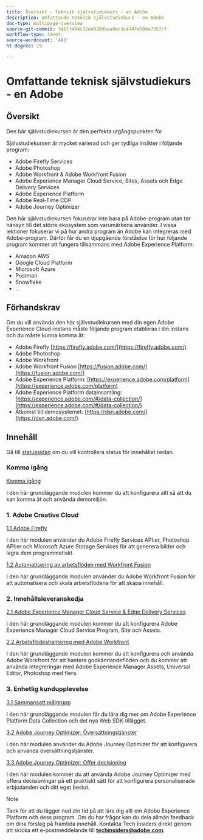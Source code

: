 ```yaml
---
title: Översikt - Teknisk självstudiekurs - en Adobe
description: Omfattande teknisk självstudiekurs - en Adobe
doc-type: multipage-overview
source-git-commit: 3461f494c12ee020dbea9ec3c474fe68da7357cf
workflow-type: tm+mt
source-wordcount: '483'
ht-degree: 2%

---
```


# Omfattande teknisk självstudiekurs - en Adobe

## Översikt

Den här självstudiekursen är den perfekta utgångspunkten för

Självstudiekursen är mycket varierad och ger tydliga insikter i följande program:

- Adobe Firefly Services
- Adobe Photoshop
- Adobe Workfront &amp; Adobe Workfront Fusion
- Adobe Experience Manager Cloud Service, Sites, Assets och Edge Delivery Services
- Adobe Experience Platform
- Adobe Real-Time CDP
- Adobe Journey Optimizer


Den här självstudiekursen fokuserar inte bara på Adobe-program utan tar hänsyn till det större ekosystem som varumärkena använder. I vissa lektioner fokuserar vi på hur andra program än Adobe kan integreras med Adobe-program. Därför får du en djupgående förståelse för hur följande program kommer att fungera tillsammans med Adobe Experience Platform:

- Amazon AWS
- Google Cloud Platform
- Microsoft Azure
- Postman
- Snowflake
- ...

## Förhandskrav

Om du vill använda den här självstudiekursen med din egen Adobe Experience Cloud-instans måste följande program etableras i din instans och du måste kunna komma åt:

- Adobe Firefly [https://firefly.adobe.com/](https://firefly.adobe.com/)
- Adobe Photoshop
- Adobe Workfront
- Adobe Workfront Fusion [https://fusion.adobe.com/](https://fusion.adobe.com/)
- Adobe Experience Platform: [https://experience.adobe.com/platform](https://experience.adobe.com/platform)
- Adobe Experience Platform datainsamling: [https://experience.adobe.com/#/data-collection/](https://experience.adobe.com/#/data-collection/)
- Åtkomst till demosystemet: [https://dsn.adobe.com/](https://dsn.adobe.com/)

## Innehåll

Gå till [statussidan](./status.md) om du vill kontrollera status för innehållet nedan.

### Komma igång

[Komma igång](./modules/getting-started/gettingstarted/getting-started.md)

I den här grundläggande modulen kommer du att konfigurera allt så att du kan komma åt och använda demomiljön.

### 1. Adobe Creative Cloud

[1.1 Adobe Firefly](./modules/creative-cloud/module1.1/firefly-services.md)

I den här modulen använder du Adobe Firefly Services API:er, Photoshop API:er och Microsoft Azure Storage Services för att generera bilder och lagra dem programmatiskt.

[1.2 Automatisering av arbetsflöden med Workfront Fusion](./modules/creative-cloud/module1.2/automation.md)

I den här grundläggande modulen använder du Adobe Workfront Fusion för att automatisera och skala arbetsflödena för att skapa innehåll.

### 2. Innehållsleveranskedja

[2.1 Adobe Experience Manager Cloud Service &amp; Edge Delivery Services](./modules/csc/module2.1/aemcs.md)

I den här grundläggande modulen kommer du att konfigurera Adobe Experience Manager Cloud Service Program, Site och Assets.

[2.2 Arbetsflödeshantering med Adobe Workfront](./modules/csc/module2.2/workfront.md)

I den här grundläggande modulen kommer du att konfigurera och använda Adobe Workfront för att hantera godkännandeflöden och du kommer att använda integreringar med Adobe Experience Manager Assets, Universal Editor, Photoshop med flera.

### 3. Enhetlig kundupplevelse

[3.1 Sammansatt målgrupp](./modules/uce/module3.1/fac.md)

I den här grundläggande modulen får du lära dig mer om Adobe Experience Platform Data Collection och det nya Web SDK-tillägget.

[3.2 Adobe Journey Optimizer: Översättningstjänster](./modules/uce/module3.2/ajotranslationsvcs.md)

I den här modulen använder du Adobe Journey Optimizer för att konfigurera och använda översättningstjänster.

[3.3 Adobe Journey Optimizer: Offer decisioning](./modules/uce/module3.3/offer-decisioning.md)

I den här modulen kommer du att använda Adobe Journey Optimizer med offera decisioningar på ett praktiskt sätt för att konfigurera personaliserade erbjudanden och ditt eget beslut.

>[!NOTE]
>
>Tack för att du lägger ned din tid på att lära dig allt om Adobe Experience Platform och dess program. Om du har frågor kan du dela allmän feedback om dina förslag på framtida innehåll. Kontakta Tech Insiders direkt genom att skicka ett e-postmeddelande till **techinsiders@adobe.com**.